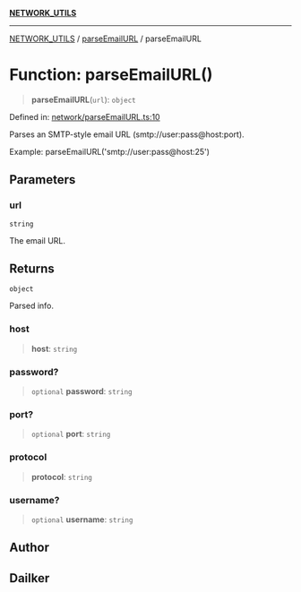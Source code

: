 [**NETWORK_UTILS**](../../README.md)

***

[NETWORK_UTILS](../../README.md) / [parseEmailURL](../README.md) / parseEmailURL

# Function: parseEmailURL()

> **parseEmailURL**(`url`): `object`

Defined in: [network/parseEmailURL.ts:10](https://github.com/dailker/everyutil-js/blob/b3e269da55b7d96c15eb37e98c5c4f6b94f05f6f/src/network/parseEmailURL.ts#L10)

Parses an SMTP-style email URL (smtp://user:pass@host:port).

Example: parseEmailURL('smtp://user:pass@host:25')

## Parameters

### url

`string`

The email URL.

## Returns

`object`

Parsed info.

### host

> **host**: `string`

### password?

> `optional` **password**: `string`

### port?

> `optional` **port**: `string`

### protocol

> **protocol**: `string`

### username?

> `optional` **username**: `string`

## Author

## Dailker
